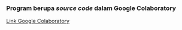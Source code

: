 ### Program berupa <i>source code </i> dalam Google Colaboratory

[Link Google Colaboratory](https://colab.research.google.com/drive/1tqvEpxZ6mx-qYiN4NfoFRVQMRQAisBk1)
